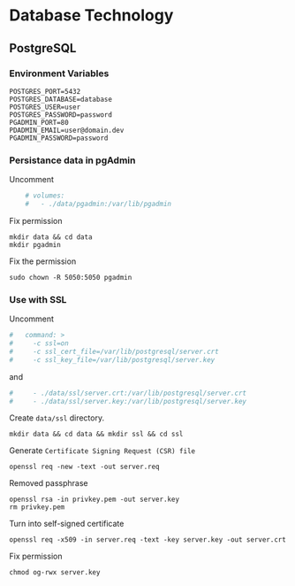 # Database Technology

## PostgreSQL

### Environment Variables

```
POSTGRES_PORT=5432
POSTGRES_DATABASE=database
POSTGRES_USER=user
POSTGRES_PASSWORD=password
PGADMIN_PORT=80
PDADMIN_EMAIL=user@domain.dev
PGADMIN_PASSWORD=password
```

### Persistance data in pgAdmin

Uncomment

```yml
    # volumes:
    #   - ./data/pgadmin:/var/lib/pgadmin
```
Fix permission

```
mkdir data && cd data
mkdir pgadmin
```

Fix the permission

```
sudo chown -R 5050:5050 pgadmin
```

### Use with SSL

Uncomment

```yml
#   command: >
#     -c ssl=on
#     -c ssl_cert_file=/var/lib/postgresql/server.crt
#     -c ssl_key_file=/var/lib/postgresql/server.key
```

and

```yml
#     - ./data/ssl/server.crt:/var/lib/postgresql/server.crt
#     - ./data/ssl/server.key:/var/lib/postgresql/server.key
```

Create `data/ssl` directory.

```
mkdir data && cd data && mkdir ssl && cd ssl
```

Generate `Certificate Signing Request (CSR) file`

```
openssl req -new -text -out server.req
```

Removed passphrase

```
openssl rsa -in privkey.pem -out server.key
rm privkey.pem
```

Turn into self-signed certificate

```
openssl req -x509 -in server.req -text -key server.key -out server.crt
```

Fix permission

```
chmod og-rwx server.key
```

